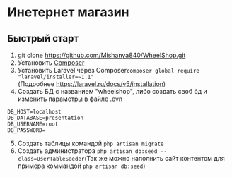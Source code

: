 Инетернет магазин
===========================
Быстрый старт
---------------------------
1. git clone https://github.com/Mishanya840/WheelShop.git
2. Установить [Composer](https://getcomposer.org/)
3. Установить Laravel через Composer``` composer global require "laravel/installer=~1.1"  ```   
(Подробнее https://laravel.ru/docs/v5/installation)
3. Создать БД с названием "wheelshop", либо создать своб бд и изменить параметры в файле .evn  
```
DB_HOST=localhost
DB_DATABASE=presentation
DB_USERNAME=root
DB_PASSWORD=
```
5. Создать таблицы командой ```php artisan migrate```
6. Создать администратора ```php artisan db:seed --class=UserTableSeeder```(Так же можно наполнить сайт контентом для примера коммандой ```php artisan db:seed```)